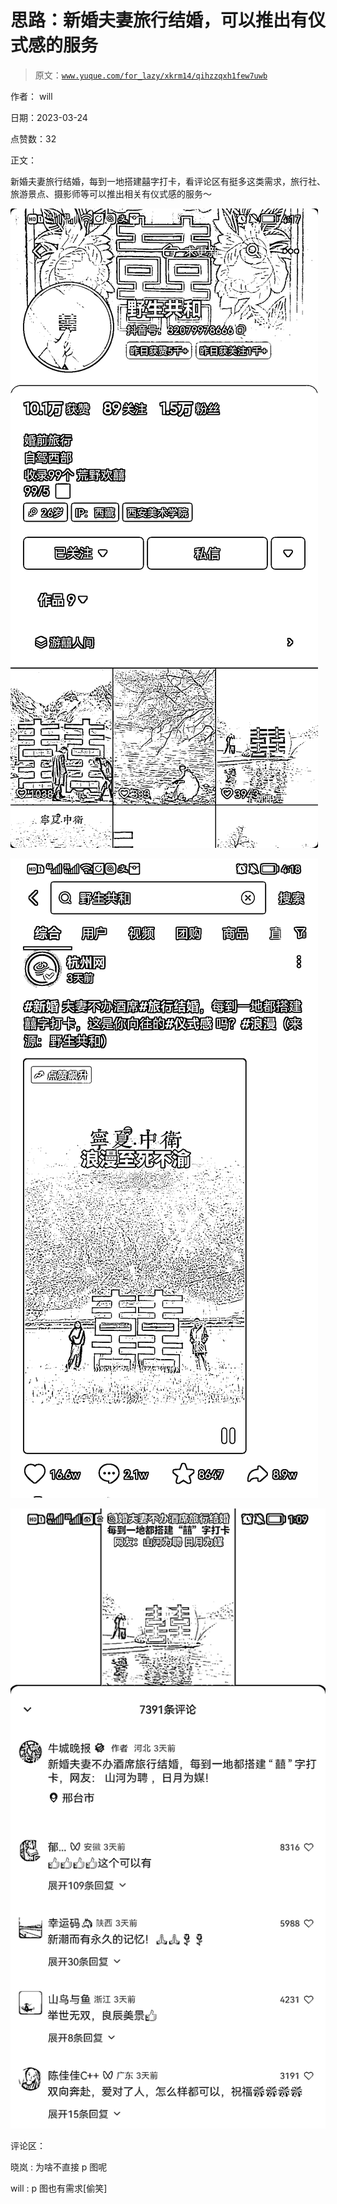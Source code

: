 # 思路：新婚夫妻旅行结婚，可以推出有仪式感的服务

> 原文：[`www.yuque.com/for_lazy/xkrm14/qihzzqxh1few7uwb`](https://www.yuque.com/for_lazy/xkrm14/qihzzqxh1few7uwb)

作者： will

日期：2023-03-24

点赞数：32

正文：

新婚夫妻旅行结婚，每到一地搭建囍字打卡，看评论区有挺多这类需求，旅行社、旅游景点、摄影师等可以推出相关有仪式感的服务～

![](img/d8372c54b70d065644c4141debf27ef8.png)

![](img/998f1dfd13b36a9ec806930a6c67496b.png)

![](img/98d61bdbe1cd275ffe61989ce178e242.png)

评论区：

晓岚 : 为啥不直接 p 图呢

will : p 图也有需求[偷笑]

